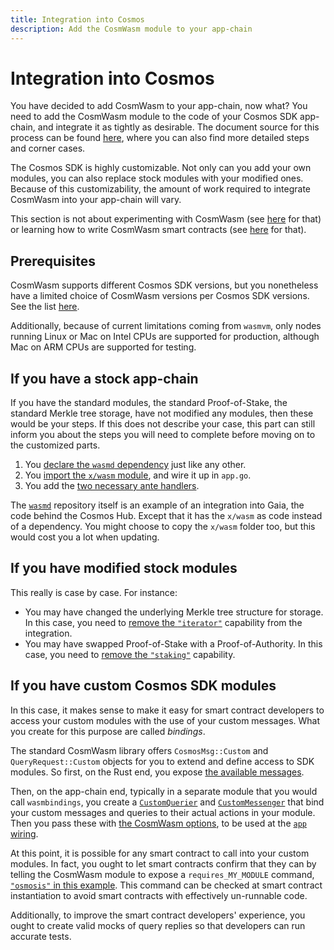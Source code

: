 ```yaml
---
title: Integration into Cosmos
description: Add the CosmWasm module to your app-chain
---
```


# Integration into Cosmos

You have decided to add CosmWasm to your app-chain, now what? You need to add the CosmWasm module to the code of your Cosmos SDK app-chain, and integrate it as tightly as desirable. The document source for this process can be found [here](https://github.com/CosmWasm/wasmd/blob/main/INTEGRATION.md), where you can also find more detailed steps and corner cases.

The Cosmos SDK is highly customizable. Not only can you add your own modules, you can also replace stock modules with your modified ones. Because of this customizability, the amount of work required to integrate CosmWasm into your app-chain will vary.

This section is not about experimenting with CosmWasm (see [here](./04-hello-world.html) for that) or learning how to write CosmWasm smart contracts (see [here](./05-first-contract.html) for that).

## Prerequisites

CosmWasm supports different Cosmos SDK versions, but you nonetheless have a limited choice of CosmWasm versions per Cosmos SDK versions. See the list [here](https://github.com/CosmWasm/wasmd/blob/main/INTEGRATION.md#prerequisites).

Additionally, because of current limitations coming from `wasmvm`, only nodes running Linux or Mac on Intel CPUs are supported for production, although Mac on ARM CPUs are supported for testing.

## If you have a stock app-chain

If you have the standard modules, the standard Proof-of-Stake, the standard Merkle tree storage, have not modified any modules, then these would be your steps. If this does not describe your case, this part can still inform you about the steps you will need to complete before moving on to the customized parts.

1. You [declare the `wasmd` dependency](https://github.com/osmosis-labs/osmosis/blob/v9.0.0-rc0/go.mod#L6) just like any other.
2. You [import the `x/wasm` module](https://github.com/osmosis-labs/osmosis/blob/v9.0.0-rc0/app/app.go#L11), and wire it up in `app.go`.
3. You add the [two necessary ante handlers](https://github.com/osmosis-labs/osmosis/blob/v9.0.0-rc0/app/ante.go#L42-L43).

The [`wasmd`](https://github.com/CosmWasm/wasmd/tree/main) repository itself is an example of an integration into Gaia, the code behind the Cosmos Hub. Except that it has the `x/wasm` as code instead of a dependency. You might choose to copy the `x/wasm` folder too, but this would cost you a lot when updating.

## If you have modified stock modules

This really is case by case. For instance:

* You may have changed the underlying Merkle tree structure for storage. In this case, you need to [remove the `"iterator"`](https://github.com/osmosis-labs/osmosis/blob/v25.2.0/app/keepers/keepers.go#L563) capability from the integration.
* You may have swapped Proof-of-Stake with a Proof-of-Authority. In this case, you need to [remove the `"staking"`](https://github.com/osmosis-labs/osmosis/blob/v25.2.0/app/keepers/keepers.go#L563) capability.

## If you have custom Cosmos SDK modules

In this case, it makes sense to make it easy for smart contract developers to access your custom modules with the use of your custom messages. What you create for this purpose are called _bindings_.

The standard CosmWasm library offers `CosmosMsg::Custom` and `QueryRequest::Custom` objects for you to extend and define access to SDK modules. So first, on the Rust end, you expose [the available messages](https://github.com/osmosis-labs/bindings/blob/main/packages/bindings/src/msg.rs).

Then, on the app-chain end, typically in a separate module that you would call `wasmbindings`, you create a [`CustomQuerier`](https://github.com/osmosis-labs/osmosis/blob/v25.2.0/wasmbinding/query_plugin.go) and [`CustomMessenger`](https://github.com/osmosis-labs/osmosis/blob/v25.2.0/wasmbinding/message_plugin.go) that bind your custom messages and queries to their actual actions in your module. Then you pass these with [the CosmWasm options](https://github.com/osmosis-labs/osmosis/blob/v25.2.0/wasmbinding/wasm.go), to be used at the [`app` wiring](https://github.com/osmosis-labs/osmosis/blob/188abfcd15544ca07d468c0dc0169876ffde6079/app/keepers/keepers.go#L576).

At this point, it is possible for any smart contract to call into your custom modules. In fact, you ought to let smart contracts confirm that they can by telling the CosmWasm module to expose a `requires_MY_MODULE` command, [`"osmosis"` in this example](https://github.com/osmosis-labs/osmosis/blob/188abfcd15544ca07d468c0dc0169876ffde6079/app/keepers/keepers.go#L574). This command can be checked at smart contract instantiation to avoid smart contracts with effectively un-runnable code.

Additionally, to improve the smart contract developers' experience, you ought to create valid mocks of query replies so that developers can run accurate tests.